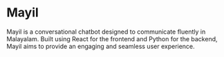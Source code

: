 # Mayil
Mayil is a conversational chatbot designed to communicate fluently in Malayalam. Built using React for the frontend and Python for the backend, Mayil aims to provide an engaging and seamless user experience.



